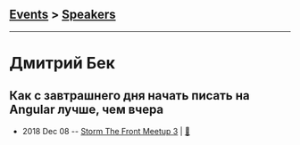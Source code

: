 ## [Events](../README.md) > [Speakers](../speakers.md)
---

# Дмитрий Бек

## Как с завтрашнего дня начать писать на Angular лучше, чем вчера
- 2018 Dec 08 -- [Storm The Front Meetup 3](https://www.youtube.com/watch?v=DoqHsWqFQGc)  | [:notebook:](https://drive.google.com/file/d/1Bde7Kq8qwlEwy1uoTV0IgaRqrofBmDHI/view)  
